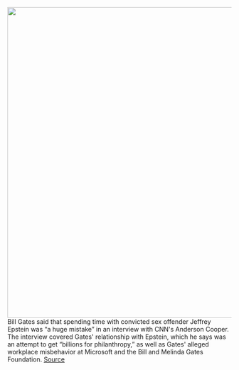 <img src='https://cdn.vox-cdn.com/thumbor/LAm521TVYPaR-whuRVAI5_Vor5E=/0x0:2880x1596/1200x800/filters:focal(1734x415:2194x875)/cdn.vox-cdn.com/uploads/chorus_image/image/69685442/Screen_Shot_2021_08_05_at_1.08.17_PM.0.png' width='700px' /><br/>
Bill Gates said that spending time with convicted sex offender Jeffrey Epstein was “a huge mistake” in an interview with CNN's Anderson Cooper. The interview covered Gates' relationship with Epstein, which he says was an attempt to get “billions for philanthropy,” as well as Gates' alleged workplace misbehavior at Microsoft and the Bill and Melinda Gates Foundation.
<a href='https://www.theverge.com/2021/8/5/22611748/bill-gates-epstein-meetings-mistake-foundation-workplace-harassment'> Source <a/>
